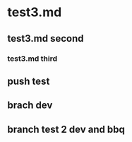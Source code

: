 # test3.md
## test3.md second
### test3.md third
## push test
## brach dev
## branch test 2 dev and bbq
